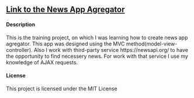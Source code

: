 <h2><a target="_blank" href="https://news-app-agregator.herokuapp.com/">Link to the News App Agregator</a></h2>

<h4>Description</h4>
This is the training project, on which I was learning how to create news app agregator.
This app was designed using the MVC method(model-view-controller). Also I work with third-party service https://newsapi.org/ to have the opportunity to find necessery news. For work with that service I use my knowledge of AJAX requests.

<h4>License</h4>
This project is licensed under the MIT License
